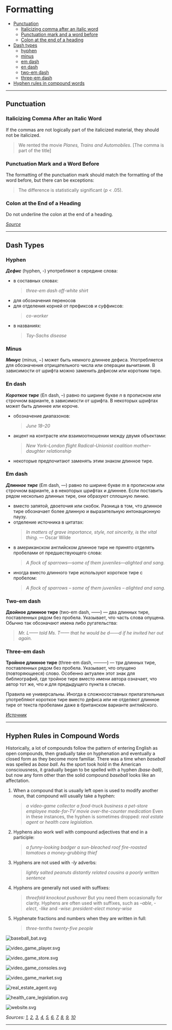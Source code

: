 # Formatting
- [Punctuation](#punctuation)
  - [Italicizing comma after an italic word](#italicizing-comma-after-an-italic-word)
  - [Punctuation mark and a word before](#punctuation-mark-and-a-word-before)
  - [Colon at the end of a heading](#colon-at-the-end-of-a-heading)
- [Dash types](#dash-types)
  - [hyphen](#hyphen)
  - [minus](#minus)
  - [em dash](#em-dash)
  - [en dash](#en-dash)
  - [two-em dash](#two-em-dash)
  - [three-em dash](#three-em-dash)
- [Hyphen rules in compound words](#hyphen-rules-in-compound-words)

***

## Punctuation

### Italicizing Comma After an Italic Word

If the commas are not logically part of the italicized material, they should not be italicized.

> We rented the movie *Planes, Trains and Automobiles*. \[The comma is part of the title\]

### Punctuation Mark and a Word Before

The formatting of the punctuation mark should match the formatting of the word before, but there can be exceptions:

> The difference is statistically significant (*p* < .05).

### Colon at the End of a Heading

Do not underline the colon at the end of a heading.

[*Source*](https://iconlogic.blogs.com/weblog/2011/04/writing-grammar-do-i-italicize-the-comma-after-an-italic-word.html)

***

## Dash Types

### Hyphen

***Дефис*** (hyphen, -) употребляют в середине слова:
- в составных словах:
  > *three-em dash*
  > *off-white shirt*
- для обозначения переносов
- для отделения корней от префиксов и суффиксов:
  > *co-worker*
- в названиях:
  > *Tay-Sachs disease*

### Minus

***Минус*** (minus, −) может быть немного длиннее дефиса. Употребляется для обозначения отрицательного числа или операции вычитания. В зависимости от шрифта можно заменить дефисом или коротким тире.

### En dash

***Короткое тире*** (En dash, &ndash;) равно по ширине букве *n* в прописном или строчном варианте, в зависимости от шрифта. В некоторых шрифтах может быть длиннее или короче.
- обозначение диапазонов:
  > *June 18&ndash;20*
- акцент на контрасте или взаимоотношении между двумя объектами:
  > *New York&ndash;London flight*
  > *Radical&ndash;Unionist coalition*
  > *mother&ndash;daughter relationship*
- некоторые предпочитают заменять этим знаком длинное тире.

### Em dash

***Длинное тире*** (Em dash, &mdash;) равно по ширине букве *m* в прописном или строчном варианте, а в некоторых шрифтах и длиннее. Если поставить рядом несколько длинных тире, они образуют сплошную линию.
- вместо запятой, двоеточия или скобок. Разница в том, что длинное тире обозначает более длинную и выразительную интонационную паузу.
- отделение источника в цитатах:
  > *In matters of grave importance, style, not sincerity, is the vital thing.* &mdash; Oscar Wilde
- в американском английском длинное тире не принято отделять пробелами от предшествующего слова:
  > *A flock of sparrows&mdash;some of them juveniles&mdash;alighted and sang.*
- иногда вместо длинного тире используют короткое тире с пробелом:
  > *A flock of sparrows &ndash; some of them juveniles &ndash; alighted and sang.*

### Two-em dash

**Двойное длинное тире** (two-em dash, &mdash;&mdash;) &mdash; два длинных тире, поставленных рядом без пробела. Указывает, что часть слова опущена. Обычно так обозначают имена либо ругательства:
> *Mr. L&mdash;&mdash; told Ms. T&mdash;&mdash; that he would be d&mdash;&mdash;d if he invited her out again.*

### Three-em dash

**Тройное длинное тире** (three-em dash, &mdash;&mdash;&mdash;) &mdash; три длинных тире, поставленных рядом без пробела. Указывает, что опущено (повторяющееся) слово. Особенно актуален этот знак для библиографий, где тройное тире вместо имени автора означает, что автор тот же, что и для предыдущего пункта в списке.

Правила не универсальны. Иногда в сложносоставных прилагательных употребляют короткое тире вместо дефиса или не отделяют длинное тире от текста пробелами даже в британском варианте английского.

[*Источник*](https://ru.just-translate-it.com/eshhe-nemnogo-o-tire)

***

## Hyphen Rules in Compound Words

Historically, a lot of compounds follow the pattern of entering English as open compounds, then gradually take on hyphenation and eventually a closed form as they become more familiar. There was a time when *baseball* was spelled as *base ball*. As the sport took hold in the American consciousness, it gradually began to be spelled with a hyphen *(base-ball)*, but now any form other than the solid compound
*baseball* looks like an affectation.

1. When a compound that is usually left open is used to modify another noun, that compound will usually take a hyphen:
   > *a video-game collector*
   > *a food-truck business*
   > *a pet-store employee*
   > *made-for-TV movie*
   > *over-the-counter medication*
   Even in these instances, the hyphen is sometimes dropped: *real estate agent* or *health care legislation*.
1. Hyphens also work well with compound adjectives that end in a participle:
   > *a funny-looking badger*
   > *a sun-bleached roof*
   > *fire-roasted tomatoes*
   > *a money-grubbing thief*
1. Hyphens are not used with *-ly* adverbs:
   > *lightly salted peanuts*
   > *distantly related cousins*
   > *a poorly written sentence*
1. Hyphens are generally not used with suffixes:
   > *threefold*
   > *knockout*
   > *pushover*
   But you need them occasionally for clarity. Hyphens are often used with suffixes, such as *–able*, *-elect*, *-like* and *-wise*:
   > *president-elect*
   > *money-wise*
1. Hyphenate fractions and numbers when they are written in full:
   > *three-tenths*
   > *twenty-five people*

![baseball_bat.svg](../resources/charts/baseball_bat.svg)

![video_game_player.svg](../resources/charts/video_game_player.svg)

![video_game_store.svg](../resources/charts/video_game_store.svg)

![video_game_consoles.svg](../resources/charts/video_game_consoles.svg)

![video_game_market.svg](../resources/charts/video_game_market.svg)

![real_estate_agent.svg](../resources/charts/real_estate_agent.svg)

![health_care_legislation.svg](../resources/charts/health_care_legislation.svg)

![website.svg](../resources/charts/website.svg)

*Sources: [1](https://www.merriam-webster.com/grammar/hyphen-rules-open-closed-compound-words),
[2](https://www.onlinegrammar.com.au/hyphens-and-their-usage),
[3](https://books.google.com/ngrams/graph?content=base+ball+bat%2Cbase-ball+bat%2Cbaseball+bat&year_start=1800&year_end=2019&corpus=en-2019&smoothing=3),
[4](https://books.google.com/ngrams/graph?content=video-game+player%2Cvideo+game+player%2Cvideogame+player&year_start=1800&year_end=2019&corpus=en-2019&smoothing=3),
[5](https://books.google.com/ngrams/graph?content=video-game+store%2Cvideo+game+store%2Cvideogame+store&year_start=1800&year_end=2019&corpus=en-2019&smoothing=3),
[6](https://books.google.com/ngrams/graph?content=video-game+consoles%2Cvideo+game+consoles%2Cvideogame+consoles&year_start=1800&year_end=2019&corpus=en-2019&smoothing=3),
[7](https://books.google.com/ngrams/graph?content=video-game+market%2Cvideo+game+market%2Cvideogame+market&year_start=1800&year_end=2019&corpus=en-2019&smoothing=3),
[8](https://books.google.com/ngrams/graph?content=real+estate+agent%2Creal-estate+agent%2Crealestate+agent&year_start=1800&year_end=2019&corpus=en-2019&smoothing=3),
[9](https://books.google.com/ngrams/graph?content=health+care+legislation%2Chealth-care+legislation%2Chealthcare+legislation&year_start=1800&year_end=2019&corpus=en-2019&smoothing=3),
[10](https://books.google.com/ngrams/graph?content=web+site%2Cweb-site%2Cwebsite&year_start=1800&year_end=2019&corpus=en-2019&smoothing=3)*

***

